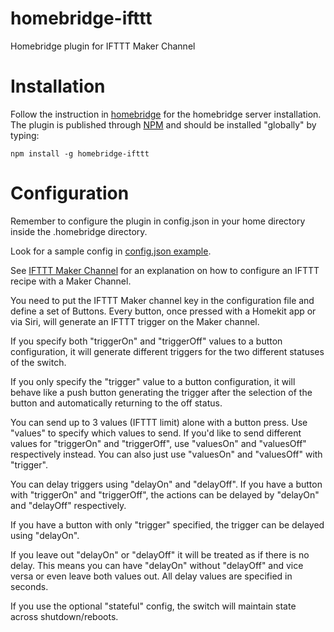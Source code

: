 # homebridge-ifttt
Homebridge plugin for IFTTT Maker Channel

# Installation
Follow the instruction in [homebridge](https://www.npmjs.com/package/homebridge) for the
homebridge server installation.
The plugin is published through [NPM](https://www.npmjs.com/package/homebridge-ifttt) and
should be installed "globally" by typing:

    npm install -g homebridge-ifttt

# Configuration

Remember to configure the plugin in config.json in your home directory inside the
.homebridge directory.

Look for a sample config in
[config.json example](https://github.com/ilcato/homebridge-ifttt/blob/master/config.json).

See [IFTTT Maker Channel](https://ifttt.com/maker) for an explanation on how to configure
an IFTTT recipe with a Maker Channel.

You need to put the IFTTT Maker channel key in the configuration file and define a set of
Buttons. Every button, once pressed with a Homekit app or via Siri, will generate an IFTTT trigger
on the Maker channel.

If you specify both "triggerOn" and "triggerOff" values to a button configuration, it will
generate different triggers for the two different statuses of the switch.

If you only specify the "trigger" value to a button configuration, it will behave like a
push button generating the trigger after the selection of the button and automatically
returning to the off status.

You can send up to 3 values (IFTTT limit) alone with a button press.
Use "values" to specify which values to send.
If you'd like to send different values for "triggerOn" and "triggerOff",
use "valuesOn" and "valuesOff" respectively instead.
You can also just use "valuesOn" and "valuesOff" with "trigger".

You can delay triggers using "delayOn" and "delayOff".
If you have a button with "triggerOn" and "triggerOff", the actions can be delayed
by "delayOn" and "delayOff" respectively.

If you have a button with only "trigger" specified, the trigger can be delayed using "delayOn".

If you leave out "delayOn" or "delayOff" it will be treated as if there is no delay.
This means you can have "delayOn" without "delayOff" and vice versa or even leave both values out.
All delay values are specified in seconds.

If you use the optional "stateful" config, the switch will maintain state across shutdown/reboots. 